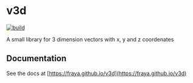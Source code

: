 # v3d

[![build](https://github.com/fraya/v3d/actions/workflows/build-and-test.yml/badge.svg)](https://github.com/fraya/v3d/actions/workflows/build-and-test.yml)

A small library for 3 dimension vectors with x, y and z coordenates

## Documentation

See the docs at [https://fraya.github.io/v3d](https://fraya.github.io/v3d)